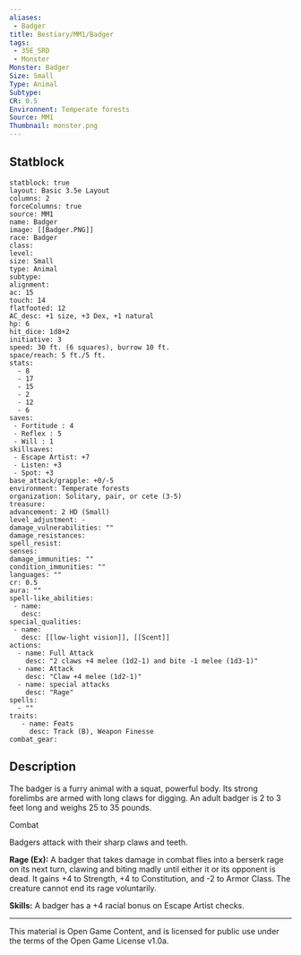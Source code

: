 ```yaml
---
aliases:
 - Badger
title: Bestiary/MM1/Badger
tags: 
 - 35E_SRD
 - Monster
Monster: Badger
Size: Small
Type: Animal
Subtype: 
CR: 0.5
Environnent: Temperate forests
Source: MM1
Thumbnail: monster.png
---
```


## Statblock

```statblock
statblock: true
layout: Basic 3.5e Layout
columns: 2
forceColumns: true
source: MM1 
name: Badger
image: [[Badger.PNG]]
race: Badger
class: 
level: 
size: Small
type: Animal
subtype: 
alignment: 
ac: 15
touch: 14
flatfooted: 12
AC_desc: +1 size, +3 Dex, +1 natural
hp: 6
hit_dice: 1d8+2
initiative: 3
speed: 30 ft. (6 squares), burrow 10 ft.
space/reach: 5 ft./5 ft.
stats:
  - 8
  - 17
  - 15
  - 2
  - 12
  - 6
saves:
 - Fortitude : 4
 - Reflex : 5
 - Will : 1
skillsaves:
 - Escape Artist: +7
 - Listen: +3
 - Spot: +3
base_attack/grapple: +0/-5
environment: Temperate forests
organization: Solitary, pair, or cete (3-5)
treasure: 
advancement: 2 HD (Small)
level_adjustment: -
damage_vulnerabilities: ""
damage_resistances: 
spell_resist: 
senses: 
damage_immunities: ""
condition_immunities: ""
languages: ""
cr: 0.5
aura: ""
spell-like_abilities:
 - name: 
   desc: 
special_qualities:
 - name:
   desc: [[low-light vision]], [[Scent]]
actions:
  - name: Full Attack
    desc: "2 claws +4 melee (1d2-1) and bite -1 melee (1d3-1)"
  - name: Attack
    desc: "Claw +4 melee (1d2-1)"
  - name: special attacks
    desc: "Rage"
spells:
  - ""
traits:
   - name: Feats
     desc: Track (B), Weapon Finesse
combat_gear:  
```

## Description



The badger is a furry animal with a squat, powerful body. Its strong forelimbs are armed with long claws for digging. An adult badger is 2 to 3 feet long and weighs 25 to 35 pounds.

Combat

Badgers attack with their sharp claws and teeth.


**Rage (Ex):** A badger that takes damage in combat flies into a berserk rage on its next turn, clawing and biting madly until either it or its opponent is dead. It gains +4 to Strength, +4 to Constitution, and -2 to Armor Class. The creature cannot end its rage voluntarily.


**Skills:** A badger has a +4 racial bonus on Escape Artist checks.

---

This material is Open Game Content, and is licensed for public use under the terms of the Open Game License v1.0a.
